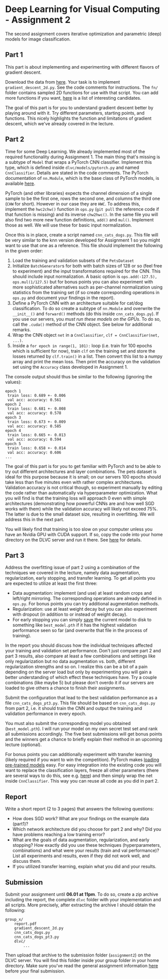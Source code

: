 
# Deep Learning for Visual Computing - Assignment 2

The second assignment covers iterative optimization and parametric (deep) models for image classification.

## Part 1

This part is about implementing and experimenting with different flavors of gradient descent.

Download the data from [here](https://github.com/cpra/dlvc2018/tree/master/assignments/assignment2). Your task is to implement `gradient_descent_2d.py`. See the code comments for instructions. The `fn/` folder contains sampled 2D functions for use with that script. You can add more functions if you want, [here](https://www.sfu.ca/~ssurjano/optimization.html) is a list of interesting candidates.

The goal of this part is for you to understand gradient descent better by playing around with it. Try different parameters, starting points, and functions. This nicely highlights the function and limitations of gradient descent, which we've already covered in the lecture.

## Part 2

Time for some Deep Learning. We already implemented most of the required functionality during Assignment 1. The main thing that's missing is a subtype of `Model` that wraps a PyTorch CNN classifier. Implement this type, which is defined inside `dlvc/models/pytorch.py` and named `CnnClassifier`. Details are stated in the code comments. The PyTorch documentation of `nn.Module`, which is the base class of PyTorch models, is available [here](https://pytorch.org/docs/stable/nn.html#containers).

PyTorch (and other libraries) expects the channel dimension of a single sample to be the first one, rows the second one, and columns the third one (`CHW` for short). However in our case they are `HWC`. To address this, implement the `hwc2chw()` function in `ops.py` (`git pull` the reference code if that function is missing) and its inverse `chw2hwc()`. In the same file you will also find two more new function definitions, `add()` and `mul()`. Implement those as well. We will use these for basic input normalization.

Once this is in place, create a script named `cnn_cats_dogs.py`. This file will be very similar to the knn version developed for Assignment 1 so you might want to use that one as a reference. This file should implement the following in the given order:

1. Load the training and validation subsets of the `PetsDataset`
2. Initialize `BatchGenerator`s for both with batch sizes of 128 or so (feel free to experiment) and the input transformations required for the CNN. This should include input normalization. A basic option is `ops.add(-127.5), ops.mul(1/127.5)` but for bonus points you can also experiment with more sophisticated alternatives such as per-channel normalization using statistics from the training set (if so create corresponding operations in `ops.py` and document your findings in the report).
3. Define a PyTorch CNN with an architecture suitable for cat/dog classification. To do so create a subtype of `nn.Module` and overwrite the `__init__()` and `forward()` methods (do this inside `cnn_cats_dogs.py`). If you use our servers, you *must run  these models on the GPUs*. To do so, call the `.cuda()` method of the CNN object. See below for additional remarks.
4. Wrap the CNN object `net` in a `CnnClassifier`, `clf = CnnClassifier(net, ...)`.
5. Inside a `for epoch in range(1, 101):` loop (i.e. train for 100 epochs which is sufficient for now), train `clf` on the training set and store the losses returned by `clf.train()` in a list. Then convert this list to a numpy array and print the mean loss. Then print the accuracy on the validation set using the `Accuracy` class developed in Assignment 1.

The console output should thus be similar to the following (ignoring the values):

    epoch 1
     train loss: 0.689 +- 0.006
     val acc: accuracy: 0.561
    epoch 2
     train loss: 0.681 +- 0.008
     val acc: accuracy: 0.578
    epoch 3
     train loss: 0.673 +- 0.009
     val acc: accuracy: 0.585
    epoch 4
     train loss: 0.665 +- 0.013
     val acc: accuracy: 0.594
    epoch 5
     train loss: 0.658 +- 0.014
     val acc: accuracy: 0.606
    ...

The goal of this part is for you to get familiar with PyTorch and to be able to try out different architectures and layer combinations. The pets dataset is ideal for this purpose because it is small; on our servers 100 epochs should take less than five minutes even with rather complex architectures. Validation accuracy is not critical though, so experiment manually by editing the code rather than automatically via hyperparameter optimization. What you will find is that the training loss will approach 0 even with simple architectures (demonstrating how powerful CNNs are and how well SGD works with them) while the validation accuracy will likely not exceed 75%. The latter is due to the small dataset size, resulting in overfitting. We will address this in the next part.

You will likely find that training is too slow on your computer unless you have an Nvidia GPU with CUDA support. If so, copy the code into your home directory on the DLVC server and run it there. See [here](https://github.com/cpra/dlvc2018/blob/master/assignments/server.md) for details.

## Part 3

Address the overfitting issue of part 2 using a combination of the techniques we covered in the lecture, namely data augmentation, regularization, early stopping, and transfer learning. To get all points you are expected to utilize at least the first three:

* Data augmentation: implement (and use) at least random crops and left/right mirroring. The corresponding operations are already defined in `ops.py`. For bonus points you can try additional augmentation methods.
* Regularization: use at least weight decay but you can also experiment with dropout (in addition to or instead of weight decay).
* For early stopping you can simply [save](https://pytorch.org/tutorials/beginner/saving_loading_models.html#saving-loading-model-for-inference) the current model to disk to something like `best_model.pth` if it has the highest validation performance seen so far (and overwrite that file in the process of training).

In the report you should discuss how the individual techniques affected your training and validation set performance. Don't just compare part 2 and part 3 results, also compare at least a few combinations and settings like only regularization but no data augmentation vs. both, different regularization strengths and so on. I realize this can be a bit of a pain depending on the server load but only by experimenting you will gain a better understanding of which effect these techniques have. Try a couple combinations (like maybe 5) but please don't overdo it if our servers are loaded to give others a chance to finish their assignments.

Submit the configuration that lead to the best validation performance as a file `cnn_cats_dogs_pt3.py`. This file should be based on `cnn_cats_dogs.py` from part 2, i.e. it should train the CNN and output the training and validation performance in every epoch.

You must also submit the corresponding model you obtained (`best_model.pth`). I will run your model on my own secret test set and rank all submissions accordingly. The five best submissions will get bonus points and the winners get a chance to briefly explain their method in an upcoming lecture (optional).

For bonus points you can additionally experiment with transfer learning (likely required if you want to win the competition). PyTorch makes [loading pre-trained models](https://pytorch.org/docs/stable/torchvision/models.html) easy. For easy integration into the existing code you will want to replace the classification layers, freeze all other parameters (there are several ways to do this, see e.g. [here](https://discuss.pytorch.org/t/how-to-perform-finetuning-in-pytorch/419/10)) and then simply wrap the net inside `CnnClassifier`. This way you can reuse all code as you did in part 2.

## Report

Write a short report (2 to 3 pages) that answers the following questions:

* How does SGD work? What are your findings on the example data (part1)?
* Which network architecture did you choose for part 2 and why? Did you have problems reaching a low training error?
* What are the goals of data augmentation, regularization, and early stopping? How exactly did you use these techniques (hyperparameters, combinations) and what were your results (train and val performance)? List all experiments and results, even if they did not work well, and discuss them.
* If you utilized transfer learning, explain what you did and your results.

## Submission

Submit your assignment until **06.01 at 11pm**. To do so, create a zip archive including the report, the complete `dlvc` folder with your implementation and all scripts. More precisely, after extracting the archive I should obtain the following:

    group_x/
        report.pdf
        gradient_descent_2d.py
        cnn_cats_dogs.py
        cnn_cats_dogs_pt3.py
        dlvc/
            ...

Then upload that archive to the submission folder (`assignment2`) on the DLVC server. You will find this folder inside your group folder in your home directory. Make sure you've read the general assignment information [here](https://github.com/cpra/dlvc2018/blob/master/assignments/general.md) before your final submission.
